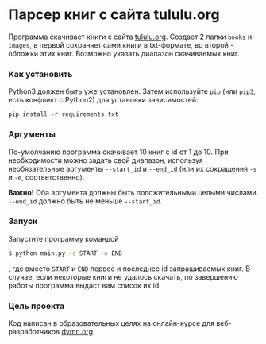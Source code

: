 # Парсер книг с сайта tululu.org

Программа скачивает книги с сайта [tululu.org](https://tululu.org/). 
Создает 2 папки `books` и `images`, в первой сохраняет сами книги в txt-формате, во второй - обложки этих книг.
Возможно указать диапазон скачиваемых книг.

### Как установить

Python3 должен быть уже установлен. 
Затем используйте `pip` (или `pip3`, есть конфликт с Python2) для установки зависимостей:
```
pip install -r requirements.txt
```

### Аргументы

По-умолчанию программа скачивает 10 книг с id от 1 до 10. При необходимости можно задать свой диапазон, используя необязательные аргументы `--start_id` и `--end_id` (или их сокращения `-s` и `-e`, соответственно). 

**Важно!** Оба аргумента должны быть положительными целыми числами. `--end_id` должно быть не меньше `--start_id`.

### Запуск

Запустите программу командой

```bash
$ python main.py -s START -e END
```

, где вместо `START` и `END` первое и последнее id запрашиваемых книг.
В случае, если некоторые книги не удалось скачать, по завершению работы программа выдаст вам список их id.

### Цель проекта

Код написан в образовательных целях на онлайн-курсе для веб-разработчиков [dvmn.org](https://dvmn.org/).